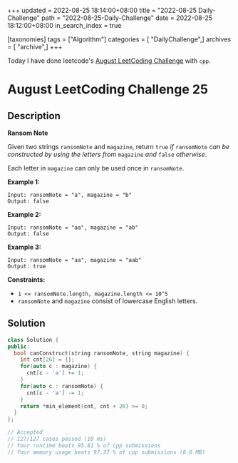 +++
updated = 2022-08-25 18:14:00+08:00
title = "2022-08-25 Daily-Challenge"
path = "2022-08-25-Daily-Challenge"
date = 2022-08-25 18:12:00+08:00
in_search_index = true

[taxonomies]
tags = ["Algorithm"]
categories = [ "DailyChallenge",]
archives = [ "archive",]
+++

Today I have done leetcode's [August LeetCoding Challenge](https://leetcode.com/problems/ransom-note/) with `cpp`.

<!-- more -->

# August LeetCoding Challenge 25

## Description

**Ransom Note**

Given two strings `ransomNote` and `magazine`, return `true` *if* `ransomNote` *can be constructed by using the letters from* `magazine` *and* `false` *otherwise*.

Each letter in `magazine` can only be used once in `ransomNote`.

 

**Example 1:**

```
Input: ransomNote = "a", magazine = "b"
Output: false
```

**Example 2:**

```
Input: ransomNote = "aa", magazine = "ab"
Output: false
```

**Example 3:**

```
Input: ransomNote = "aa", magazine = "aab"
Output: true
```

 

**Constraints:**

- `1 <= ransomNote.length, magazine.length <= 10^5`
- `ransomNote` and `magazine` consist of lowercase English letters.

## Solution

``` cpp
class Solution {
public:
  bool canConstruct(string ransomNote, string magazine) {
    int cnt[26] = {};
    for(auto c : magazine) {
      cnt[c - 'a'] += 1;
    }
    for(auto c : ransomNote) {
      cnt[c - 'a'] -= 1;
    }
    return *min_element(cnt, cnt + 26) >= 0;
  }
};

// Accepted
// 127/127 cases passed (10 ms)
// Your runtime beats 95.81 % of cpp submissions
// Your memory usage beats 97.37 % of cpp submissions (8.6 MB)
```

